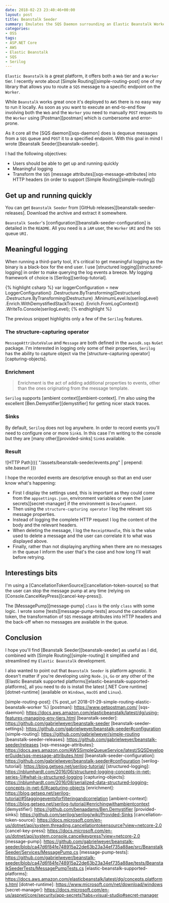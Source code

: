 ```yaml
---
date: 2018-02-23 23:40:46+00:00
layout: post
title: Beanstalk Seeder
summary: Emulates the SQS Daemon surrounding an Elastic Beanstalk Worker Tier so that you can replicate the interaction between a Web Tier and a Worker Tier on your machine.
categories:
- OSS
tags:
- ASP.NET Core
- AWS
- Elastic Beanstalk
- SQS
- Serilog
---
```


`Elastic Beanstalk` is a great platform, it offers both a `Web` tier and a `Worker` tier. I recently wrote about [Simple Routing][simple-routing-post] one of my library that allows you to route a `SQS` message to a specific endpoint on the `Worker`.

While `Beanstalk` works great once it's deployed to `AWS` there is no easy way to run it locally. As soon as you want to execute an end-to-end flow involving both the `Web` and the `Worker` you need to manually `POST` requests to the `Worker` using [Postman][postman] which is cumbersome and error-prone.

As it core all the [SQS daemon][sqs-daemon] does is dequeue messages from a `SQS` queue and `POST` it to a specified endpoint. With this goal in mind I wrote [Beanstalk Seeder][beanstalk-seeder].<!--more-->

I had the following objectives:

- Users should be able to get up and running quickly
- Meaningful logging
- Transform the `SQS` [message attributes][sqs-message-attributes] into HTTP headers (in order to support [Simple Routing][simple-routing])

## Get up and running quickly

You can get `Beanstalk Seeder` from [GitHub releases][beanstalk-seeder-releases]. Download the archive and extract it somewhere.

`Beanstalk Seeder`'s [configuration][beanstalk-seeder-configuration] is detailed in the `README`. All you need is a `iAM` user, the `Worker` `URI` and the `SQS` queue `URI.`

## Meaningful logging

When running a third-party tool, it's critical to get meaningful logging as the binary is a black-box for the end user. I use [structured logging][structured-logging] in order to make querying the log events a breeze. My logging framework of choice is [Serilog][serilog-tutorial].

{% highlight csharp %}
var loggerConfiguration = new LoggerConfiguration()
    .Destructure.ByTransforming<MessageAttributeValue>(Destructure)
    .Destructure.ByTransforming<Message>(Destructure)
    .MinimumLevel.Is(serilogLevel)
    .Enrich.WithDemystifiedStackTraces()
    .Enrich.FromLogContext()
    .WriteTo.Console(serilogLevel);
{% endhighlight %}

The previous snippet highlights only a few of the `Serilog` features.

### The structure-capturing operator

`MessageAttributeValue` and `Message` are both defined in the `awssdk.sqs` `NuGet` package. I'm interested in logging only some of their properties, `Serilog` has the ability to capture object via the [structure-capturing operator][capturing-objects].

### Enrichment

> Enrichment is the act of adding additional properties to events, other than the ones originating from the message template.

`Serilog` supports [ambient context][ambient-context]. I'm also using the excellent [Ben.Demystifier][demystifier] for getting nicer stack traces.

### Sinks

By default, `Serilog` does not log anywhere. In order to record events you'll need to configure one or more `Sink`s. In this case I'm writing to the console but they are [many other][provided-sinks] `Sink`s available.

### Result

![HTTP Path]({{ "/assets/beanstalk-seeder/events.png" | prepend: site.baseurl }})

I hope the recorded events are descriptive enough so that an end user know what's happening:

- First I display the settings used, this is important as they could come from the `appsettings.json`, environment variables or even the [user secrets][secret-manager] if the environment is `Development`.
- Then using the `structure-capturing operator` I log the relevant `SQS` message properties.
- Instead of logging the complete HTTP request I log the content of the body and the relevant headers.
- When deleting the message, I log the `ReceiptHandle`, this is the value used to delete a message and the user can correlate it to what was displayed above.
- Finally, rather than not displaying anything when there are no messages in the queue I inform the user that's the case and how long I'll wait before retrying.

## Interestings bits

I'm using a [CancellationTokenSource][cancellation-token-source] so that the user can stop the message pump at any time (relying on [Console.CancelKeyPress][cancel-key-press]).

The [MessagePump][message-pump] `class` is the only `class` with some logic. I wrote some [tests][message-pump-tests] around the cancellation token, the transformation of `SQS` message attributes into HTTP headers and the back-off when no messages are available in the queue.

## Conclusion

I hope you'll find [Beanstalk Seeder][beanstalk-seeder] as useful as I did, combined with [Simple Routing][simple-routing] it simplified and streamlined my `Elastic Beanstalk` development.

I also wanted to point out that `Beanstalk Seeder` is platform agnostic. It doesn't matter if you're developing using `Node.js`, `Go` or any other of the [Elastic Beanstalk supported platforms][elastic-beanstalk-supported-platforms], all you need to do is install the latest [.NET Core runtime][dotnet-runtime] (available on `Windows`, `macOS` and `Linux`).

[simple-routing-post]: {% post_url 2018-01-29-simple-routing-elastic-beanstalk-worker %}
[postman]: https://www.getpostman.com/
[sqs-daemon]: https://docs.aws.amazon.com/elasticbeanstalk/latest/dg/using-features-managing-env-tiers.html
[beanstalk-seeder]: https://github.com/gabrielweyer/beanstalk-seeder
[beanstalk-seeder-settings]: https://github.com/gabrielweyer/beanstalk-seeder#configuration
[simple-routing]: https://github.com/gabrielweyer/simple-routing
[beanstalk-seeder-releases]: https://github.com/gabrielweyer/beanstalk-seeder/releases
[sqs-message-attributes]: https://docs.aws.amazon.com/AWSSimpleQueueService/latest/SQSDeveloperGuide/sqs-message-attributes.html
[beanstalk-seeder-configuration]: https://github.com/gabrielweyer/beanstalk-seeder#configuration
[serilog-tutorial]: https://blog.getseq.net/serilog-tutorial/
[structured-logging]: https://nblumhardt.com/2016/06/structured-logging-concepts-in-net-series-1/#what-is-structured-logging
[capturing-objects]: https://nblumhardt.com/2016/08/serialized-data-structured-logging-concepts-in-net-6/#capturing-objects
[enrichment]: https://blog.getseq.net/serilog-tutorial/#5taggingeventsforfilteringandcorrelation
[ambient-context]: https://blog.getseq.net/serilog-tutorial/#enrichingwithambientcontext
[demystifier]: https://github.com/benaadams/Ben.Demystifier
[provided-sinks]: https://github.com/serilog/serilog/wiki/Provided-Sinks
[cancellation-token-source]: https://docs.microsoft.com/en-us/dotnet/api/system.threading.cancellationtokensource?view=netcore-2.0
[cancel-key-press]: https://docs.microsoft.com/en-us/dotnet/api/system.console.cancelkeypress?view=netcore-2.0
[message-pump]: https://github.com/gabrielweyer/beanstalk-seeder/blob/ca47d6f84fe748915a22de63b23a34ef735a88ae/src/BeanstalkSeeder/Services/MessagePump.cs
[message-pump-tests]: https://github.com/gabrielweyer/beanstalk-seeder/blob/ca47d6f84fe748915a22de63b23a34ef735a88ae/tests/BeanstalkSeederTests/MessagePumpTests.cs
[elastic-beanstalk-supported-platforms]: https://docs.aws.amazon.com/elasticbeanstalk/latest/dg/concepts.platforms.html
[dotnet-runtime]: https://www.microsoft.com/net/download/windows
[secret-manager]: https://docs.microsoft.com/en-us/aspnet/core/security/app-secrets?tabs=visual-studio#secret-manager
